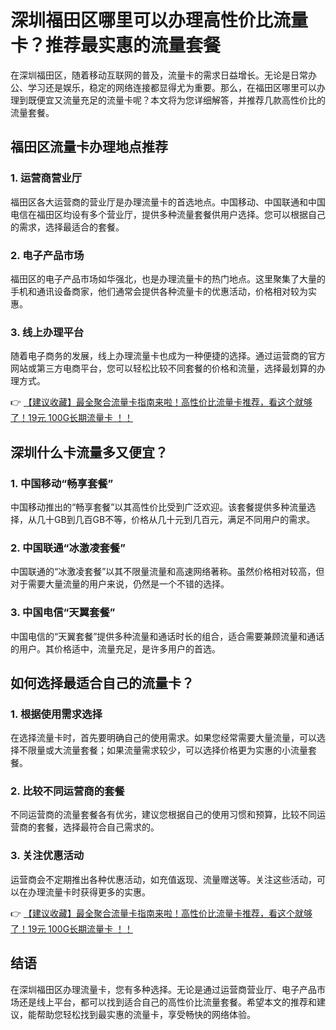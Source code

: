 # 深圳福田区哪里可以办理高性价比流量卡？推荐最实惠的流量套餐

在深圳福田区，随着移动互联网的普及，流量卡的需求日益增长。无论是日常办公、学习还是娱乐，稳定的网络连接都显得尤为重要。那么，在福田区哪里可以办理到既便宜又流量充足的流量卡呢？本文将为您详细解答，并推荐几款高性价比的流量套餐。

## 福田区流量卡办理地点推荐

### 1. 运营商营业厅
福田区各大运营商的营业厅是办理流量卡的首选地点。中国移动、中国联通和中国电信在福田区均设有多个营业厅，提供多种流量套餐供用户选择。您可以根据自己的需求，选择最适合的套餐。

### 2. 电子产品市场
福田区的电子产品市场如华强北，也是办理流量卡的热门地点。这里聚集了大量的手机和通讯设备商家，他们通常会提供各种流量卡的优惠活动，价格相对较为实惠。

### 3. 线上办理平台
随着电子商务的发展，线上办理流量卡也成为一种便捷的选择。通过运营商的官方网站或第三方电商平台，您可以轻松比较不同套餐的价格和流量，选择最划算的办理方式。

👉 [【建议收藏】最全聚合流量卡指南来啦！高性价比流量卡推荐，看这个就够了！19元 100G长期流量卡 ！！](https://bit.ly/Liuliangka)

## 深圳什么卡流量多又便宜？

### 1. 中国移动“畅享套餐”
中国移动推出的“畅享套餐”以其高性价比受到广泛欢迎。该套餐提供多种流量选择，从几十GB到几百GB不等，价格从几十元到几百元，满足不同用户的需求。

### 2. 中国联通“冰激凌套餐”
中国联通的“冰激凌套餐”以其不限量流量和高速网络著称。虽然价格相对较高，但对于需要大量流量的用户来说，仍然是一个不错的选择。

### 3. 中国电信“天翼套餐”
中国电信的“天翼套餐”提供多种流量和通话时长的组合，适合需要兼顾流量和通话的用户。其价格适中，流量充足，是许多用户的首选。

## 如何选择最适合自己的流量卡？

### 1. 根据使用需求选择
在选择流量卡时，首先要明确自己的使用需求。如果您经常需要大量流量，可以选择不限量或大流量套餐；如果流量需求较少，可以选择价格更为实惠的小流量套餐。

### 2. 比较不同运营商的套餐
不同运营商的流量套餐各有优劣，建议您根据自己的使用习惯和预算，比较不同运营商的套餐，选择最符合自己需求的。

### 3. 关注优惠活动
运营商会不定期推出各种优惠活动，如充值返现、流量赠送等。关注这些活动，可以在办理流量卡时获得更多的实惠。

👉 [【建议收藏】最全聚合流量卡指南来啦！高性价比流量卡推荐，看这个就够了！19元 100G长期流量卡 ！！](https://bit.ly/Liuliangka)

## 结语

在深圳福田区办理流量卡，您有多种选择。无论是通过运营商营业厅、电子产品市场还是线上平台，都可以找到适合自己的高性价比流量套餐。希望本文的推荐和建议，能帮助您轻松找到最实惠的流量卡，享受畅快的网络体验。